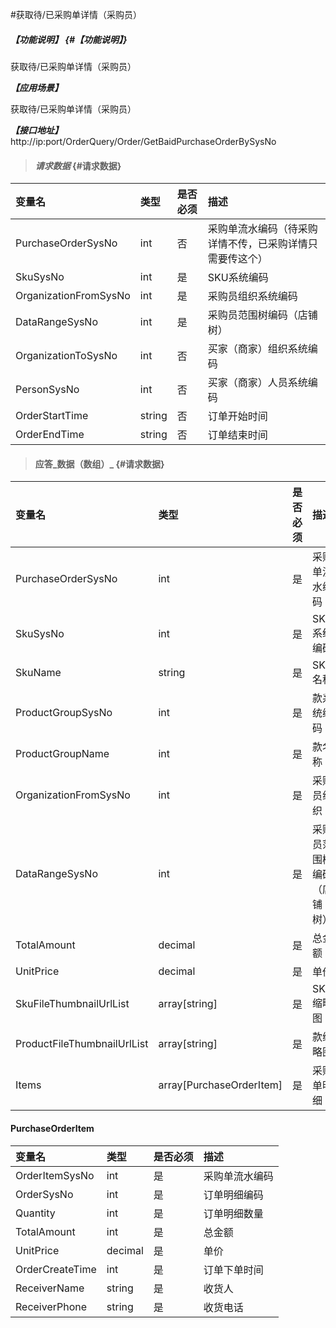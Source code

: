 #获取待/已采购单详情（采购员）

##### _【功能说明】_ {#【功能说明】}

获取待/已采购单详情（采购员）


_**【应用场景】**_

获取待/已采购单详情（采购员）



_**【接口地址】**_
http://ip:port/OrderQuery/Order/GetBaidPurchaseOrderBySysNo

> #### _请求数据_ {#请求数据}

| 变量名 | 类型 | 是否必须 | 描述 |
| :--- | :--- | :--- | :--- |
| PurchaseOrderSysNo| int | 否| 采购单流水编码（待采购详情不传，已采购详情只需要传这个） |
| SkuSysNo| int | 是 | SKU系统编码 |
| OrganizationFromSysNo| int | 是 |采购员组织系统编码|
| DataRangeSysNo | int | 是 | 采购员范围树编码（店铺树） |
| OrganizationToSysNo | int | 否 | 买家（商家）组织系统编码 |
| PersonSysNo | int | 否 | 买家（商家）人员系统编码 |
| OrderStartTime | string | 否 | 订单开始时间 |
| OrderEndTime | string | 否 | 订单结束时间 |






> #### 应答_数据（数组）_ {#请求数据}


| 变量名 | 类型 | 是否必须 | 描述 |
| :--- | :--- | :--- | :--- |
| PurchaseOrderSysNo| int | 是 | 采购单流水编码 |
| SkuSysNo| int | 是 | SKU系统编码 |
| SkuName| string| 是 | SKU名称 |
| ProductGroupSysNo| int | 是 | 款系统编码 |
| ProductGroupName| int | 是 | 款名称 |
| OrganizationFromSysNo| int | 是 | 采购员组织|
| DataRangeSysNo| int | 是 | 采购员范围树编码（店铺树）|
| TotalAmount| decimal| 是 | 总金额 |
| UnitPrice| decimal| 是 | 单价|
| SkuFileThumbnailUrlList| array[string]| 是 | SKU缩略图|
| ProductFileThumbnailUrlList| array[string]| 是 | 款缩略图|
| Items| array[PurchaseOrderItem]| 是 | 采购单明细|


#### PurchaseOrderItem


| 变量名 | 类型 | 是否必须 | 描述 |
| :--- | :--- | :--- | :--- |
| OrderItemSysNo| int | 是 | 采购单流水编码 |
| OrderSysNo | int | 是 | 订单明细编码|
| Quantity | int | 是 | 订单明细数量 |
| TotalAmount| int | 是 | 总金额 |
| UnitPrice| decimal| 是 | 单价|
| OrderCreateTime | int | 是 | 订单下单时间|
| ReceiverName | string | 是 | 收货人 |
| ReceiverPhone | string | 是 | 收货电话 |






